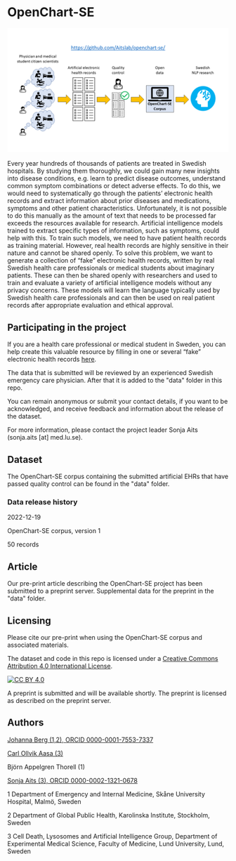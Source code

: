 # OpenChart-SE

![OpenChart-SE project](openchart-se.png)

Every year hundreds of thousands of patients are treated in Swedish hospitals. By studying them thoroughly, we could gain many new insights into disease conditions, e.g. learn to predict disease outcomes, understand common symptom combinations or detect adverse effects. To do this, we would need to systematically go through the patients’ electronic health records and extract information about prior diseases and medications, symptoms and other patient characteristics. Unfortunately, it is not possible to do this manually as the amount of text that needs to be processed far exceeds the resources available for research.
Artificial intelligence models trained to extract specific types of information, such as symptoms, could help with this. To train such models, we need to have patient health records as training material. However, real health records are highly sensitive in their nature and cannot be shared openly. To solve this problem, we want to generate a collection of “fake” electronic health records, written by real Swedish health care professionals or medical students about imaginary patients. These can then be shared openly with researchers and used to train and evaluate a variety of artificial intelligence models without any privacy concerns. These models will learn the language typically used by Swedish health care professionals and can then be used on real patient records after appropriate evaluation and ethical approval.

## Participating in the project
If you are a health care professional or medical student in Sweden, you can help create this valuable resource by filling in one or several “fake” electronic health records [here](http://openchart.noacs.io). 

The data that is submitted will be reviewed by an experienced Swedish emergency care physician. After that it is added to the "data" folder in this repo.

You can remain anonymous or submit your contact details, if you want to be acknowledged, and receive feedback and information about the release of the dataset.

For more information, please contact the project leader Sonja Aits (sonja.aits [at] med.lu.se).

## Dataset

The OpenChart-SE corpus containing the submitted artificial EHRs that have passed quality control can be found in the "data" folder. 

### Data release history
2022-12-19

OpenChart-SE corpus, version 1

50 records

## Article
Our pre-print article describing the OpenChart-SE project has been submitted to a preprint server. Supplemental data for the preprint in the "data" folder.

## Licensing

Please cite our pre-print when using the OpenChart-SE corpus and associated materials.

The dataset and code in this repo is licensed under a
[Creative Commons Attribution 4.0 International License][cc-by].

[![CC BY 4.0][cc-by-image]][cc-by]

[cc-by]: http://creativecommons.org/licenses/by/4.0/
[cc-by-image]: https://i.creativecommons.org/l/by/4.0/88x31.png
[cc-by-shield]: https://img.shields.io/badge/License-CC%20BY%204.0-lightgrey.svg

A preprint is submitted and will be available shortly. The preprint is licensed as described on the preprint server.

## Authors
[Johanna Berg (1,2), ORCID 0000-0001-7553-7337](https://github.com/tracits)

[Carl Ollvik Aasa (3)](https://github.com/callebalik)

Björn Appelgren Thorell (1)

[Sonja Aits (3), ORCID 0000-0002-1321-0678](https://github.com/SonjaAits)

1 Department of Emergency and Internal Medicine, Skåne University Hospital, Malmö, Sweden

2 Department of Global Public Health, Karolinska Institute, Stockholm, Sweden

3 Cell Death, Lysosomes and Artificial Intelligence Group, Department of Experimental Medical Science, Faculty of Medicine, Lund University, Lund, Sweden


